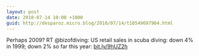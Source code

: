 ```yaml
---
layout: post
date: 2010-07-14 10:00 +1000
guid: http://desparoz.micro.blog/2010/07/14/t18549697964.html
---
```

Perhaps 2009? RT @bizofdiving: US retail sales in scuba diving: down 4% in 1999; down 2% so far this year: [bit.ly/9hUZ2h](http://bit.ly/9hUZ2h)
